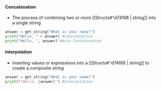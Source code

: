 #### Concatenation
- The process of combining two or more [[Structs#^d74f88 | string]] into a single string
```python
answer = get_string("What is your name?")
print("Hello, " + answer) #Concatenation
print("Hello, ", answer) #Auto Concatenation
```

#### Interpolation
- Inserting values or expressions into a [[Structs#^d74f88 | string]] to create a composite string
```python
answer = get_string("What is your name?")
print(f"Hello, {answer}") #Interpolation
```

